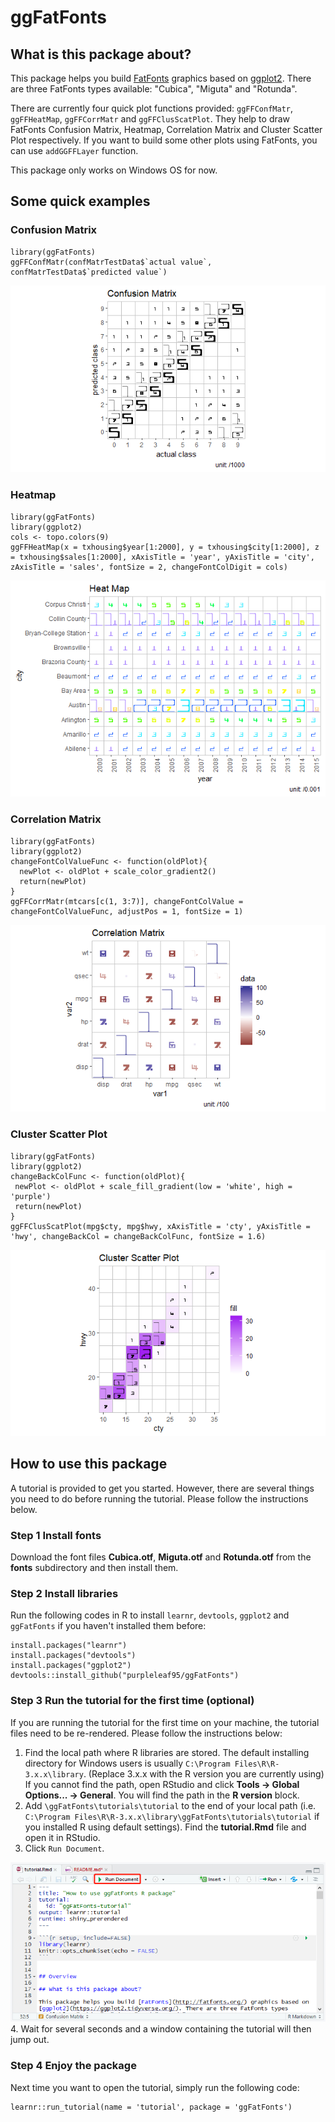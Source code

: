 # ggFatFonts

## What is this package about?

This package helps you build [FatFonts](http://fatfonts.org/) graphics based on [ggplot2](https://ggplot2.tidyverse.org/). There are three FatFonts types available: "Cubica", "Miguta" and "Rotunda".

There are currently four quick plot functions provided: `ggFFConfMatr`, `ggFFHeatMap`, `ggFFCorrMatr` and `ggFFClusScatPlot`. They help to draw FatFonts Confusion Matrix, Heatmap, Correlation Matrix and Cluster Scatter Plot respectively. If you want to build some other plots using FatFonts, you can use `addGGFFLayer` function.

This package only works on Windows OS for now.


## Some quick examples

### Confusion Matrix

    library(ggFatFonts)
    ggFFConfMatr(confMatrTestData$`actual value`, confMatrTestData$`predicted value`)
    
<div align=center><img src = "./example/example_confusion matrix.png"></div>

### Heatmap

    library(ggFatFonts)
    library(ggplot2)
    cols <- topo.colors(9)
    ggFFHeatMap(x = txhousing$year[1:2000], y = txhousing$city[1:2000], z = txhousing$sales[1:2000], xAxisTitle = 'year', yAxisTitle = 'city', zAxisTitle = 'sales', fontSize = 2, changeFontColDigit = cols)

<div align=center><img src = "./example/example_heatmap.png"></div>

### Correlation Matrix

    library(ggFatFonts)
    library(ggplot2)
    changeFontColValueFunc <- function(oldPlot){
      newPlot <- oldPlot + scale_color_gradient2()
      return(newPlot)
    }
    ggFFCorrMatr(mtcars[c(1, 3:7)], changeFontColValue = changeFontColValueFunc, adjustPos = 1, fontSize = 1)
    
<div align=center><img src = "./example/example_correlation matrix.png"></div>

### Cluster Scatter Plot

    library(ggFatFonts)
    library(ggplot2)
    changeBackColFunc <- function(oldPlot){
     newPlot <- oldPlot + scale_fill_gradient(low = 'white', high = 'purple')
     return(newPlot)
    }
    ggFFClusScatPlot(mpg$cty, mpg$hwy, xAxisTitle = 'cty', yAxisTitle = 'hwy', changeBackCol = changeBackColFunc, fontSize = 1.6)
    
<div align=center><img src = "./example/example_cluster scatter plot.png"></div>


## How to use this package

A tutorial is provided to get you started. However, there are several things you need to do before running the tutorial. Please follow the instructions below.

### Step 1 Install fonts

Download the font files __Cubica.otf__, __Miguta.otf__ and __Rotunda.otf__ from the __fonts__ subdirectory and then install them.

### Step 2 Install libraries

Run the following codes in R to install `learnr`, `devtools`, `ggplot2` and `ggFatFonts` if you haven't installed them before:

    install.packages("learnr")
    install.packages("devtools")
    install.packages("ggplot2")
    devtools::install_github("purpleleaf95/ggFatFonts")

### Step 3 Run the tutorial for the first time (optional)

If you are running the tutorial for the first time on your machine, the tutorial files need to be re-rendered. Please follow the instructions below:

1. Find the local path where R libraries are stored. The default installing directory for Windows users is usually `C:\Program Files\R\R-3.x.x\library`. (Replace 3.x.x with the R version you are currently using) If you cannot find the path, open RStudio and click __Tools -> Global Options... -> General__. You will find the path in the __R version__ block.
2. Add `\ggFatFonts\tutorials\tutorial` to the end of your local path (i.e. `C:\Program Files\R\R-3.x.x\library\ggFatFonts\tutorials\tutorial` if you installed R using default settings). Find the __tutorial.Rmd__ file and open it in RStudio.
3. Click `Run Document`.
<div align=center><img src = "./example/Run document.png"></div>
4. Wait for several seconds and a window containing the tutorial will then jump out.

### Step 4 Enjoy the package

Next time you want to open the tutorial, simply run the following code:

    learnr::run_tutorial(name = 'tutorial', package = 'ggFatFonts')
